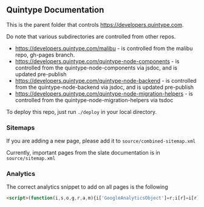 ## Quintype Documentation

This is the parent folder that controls https://developers.quintype.com.

Do note that various subdirectories are controlled from other repos.

* https://developers.quintype.com/malibu - is controlled from the malibu repo, gh-pages branch.
* https://developers.quintype.com/quintype-node-components - is controlled from the quintype-node-components via jsdoc, and is updated pre-publish
* https://developers.quintype.com/quintype-node-backend - is controlled from the quintype-node-backend via jsdoc, and is updated pre-publish
* https://developers.quintype.com/quintype-node-migration-helpers - is controlled from the quintype-node-migration-helpers via tsdoc

To deploy this repo, just run `./deploy` in your local directory.

### Sitemaps

If you are adding a new page, please add it to `source/combined-sitemap.xml`

Currently, important pages from the slate documentation is in `source/sitemap.xml`

### Analytics

The correct analytics snippet to add on all pages is the following

```html
<script>(function(i,s,o,g,r,a,m){i['GoogleAnalyticsObject']=r;i[r]=i[r]||function(){(i[r].q=i[r].q||[]).push(arguments)},i[r].l=1*new Date();a=s.createElement(o),m=s.getElementsByTagName(o)[0];a.async=1;a.src=g;m.parentNode.insertBefore(a,m)})(window,document,'script','https://www.google-analytics.com/analytics.js','ga');ga('create', 'UA-66074042-1', 'auto');ga('send', 'pageview');</script>
```
